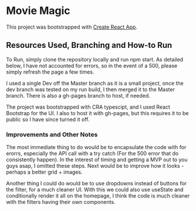 # Movie Magic

This project was bootstrapped with [Create React App](https://github.com/facebook/create-react-app).

## Resources Used, Branching and How-to Run

To Run, simply clone the repository locally and run npm start. As detailed below, I have not accounted for errors, so in the event of a 500, please simply refresh the page a few times. 

I used a single Dev off the Master branch as it is a small project, once the dev branch was tested on my run build, I then merged it to the Master branch. There is also a gh-pages branch to host, if needed.

The project was bootstrapped with CRA typescipt, and I used React Bootstrap for the UI. I also to host it with gh-pages, but this requires it to be public so I have since turned it off. 

### Improvements and Other Notes

The most immediate thing to do would be to encapsulate the code with for erorrs, especially the API call with a try catch (For the 500 error that do consistently happen). In the interest of timing and getting a MVP out to you guys asap, I omitted these steps. Next would be to improve how it looks - perhaps a better grid + images. 

Another thing I could do would be to use dropdowns instead of buttons for the filter, for a much cleaner UI. With this we could also use useState and conditionally render it all on the homepage, I think the code is much cleaner with the filters having their own components. 

